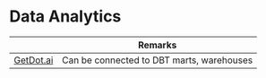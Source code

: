 # Data Analytics

|                                     | Remarks                                   |
|-------------------------------------|-------------------------------------------|
| [GetDot.ai](https://www.getdot.ai/) | Can be connected to DBT marts, warehouses |


